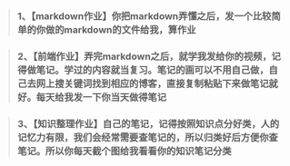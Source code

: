 > ### 1、【markdown作业】你把markdown弄懂之后，发一个比较简单的你做的markdown的文件给我，算作业


> ### 2、【前端作业】弄完markdown之后，就学我发给你的视频，记得做笔记。学过的内容就当复习。笔记的画可以不用自己做，自己去网上搜关键词找到相应的博客，直接复制粘贴下来做笔记就好。每天给我发一下你当天做得笔记

> ### 3、【知识整理作业】自己的笔记，记得按照知识点分好类，人的记忆力有限，我们会经常需要查笔记的，所以归类好后方便你查笔记。所以你每天截个图给我看看你的知识笔记分类 